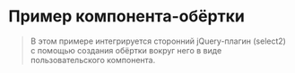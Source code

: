 # Пример компонента-обёртки

> В этом примере интегрируется сторонний jQuery-плагин (select2) с помощью создания обёртки вокруг него в виде пользовательского компонента.

<common-codepen-snippet title="Пример компонента-обёртки на Vue 3" slug="eYZpwOB" tab="js,result" />
